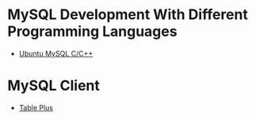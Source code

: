# MySQL Development With Different Programming Languages
* [Ubuntu MySQL C/C++](https://github.com/db-bd/MySQL/blob/master/MySQL-CPP/Ubuntu-MySQL-Cpp.md)

# MySQL Client
* [Table Plus](https://tableplus.com/linux)
